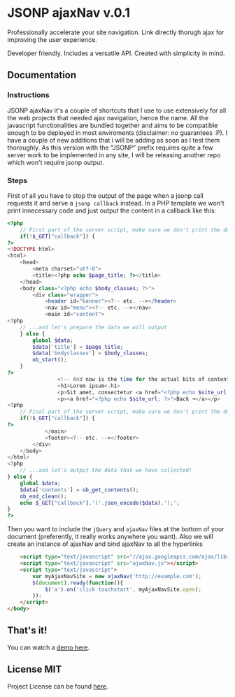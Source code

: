 # JSONP ajaxNav v.0.1
Professionally accelerate your site navigation. Link directly thorugh ajax for improving the user experience.

Developer friendly. Includes a versatile API. Created with simplicity in mind. 

## Documentation
### Instructions
JSONP ajaxNav it's a couple of shortcuts that I use to use extensively for all the web projects that needed ajax navigation, hence the name.
All the javascript functionalities are bundled together and aims to be compatible enough to be deployed in most enviroments (disclaimer: no guarantees :P).
I have a couple of new additions that i will be adding as soon as I test them thoroughly.
As this version with the "JSONP" prefix requires quite a few server work to be implemented in any site, I will be releasing another repo which won't require jsonp output.

### Steps

First of all you have to stop the output of the page when a jsonp call requests it and serve a `jsonp callback` instead.
In a PHP template we won't print innecessary code and just output the content in a callback like this:

```php
<?php
	// First part of the server script, make sure we don't print the document head for jsonp calls...
	if(!$_GET["callback"]) {
?>
<!DOCTYPE html>
<html>
	<head>
		<meta charset="utf-8">
		<title><?php echo $page_title; ?></title>
	</head>
	<body class="<?php echo $body_classes; ?>">
		<div class="wrapper">
			<header id="banner"><?-- etc. --></header>
			<nav id="menu"><?-- etc. --></nav>
			<main id="content">
<?php
	// ...and let's prepare the data we will output
	} else {
		global $data;
		$data['title'] = $page_title;
		$data['bodyclasses'] = $body_classes;
		ob_start();
	}
?>	
				<!-- And now is the time for the actual bits of content: -->
				<h1>Lorem ipsum<.h1>
				<p>Sit amet, consectetur <a href="<?php echo $site_url; ?>/index.php?sec=adipiscing">adipiscing</a> elit. Nunc fringilla cursus scelerisque. </p>
				<p><a href="<?php echo $site_url; ?>">Back ➜</a></p>
<?php
	// Final part of the server script, make sure we don't print the document footer for jsonp calls...
	if(!$_GET["callback"]) {
?>
			</main>
			<footer><?-- etc. --></footer>
		</div>
	</body>
</html>
<?php 
	// ...and let's output the data that we have collected!
} else {
	global $data;
	$data['contents'] = ob_get_contents();
	ob_end_clean();
	echo $_GET["callback"].'('.json_encode($data).');';
}
?>
```

Then you want to include the `jQuery` and `ajaxNav` files at the
 bottom of your document (preferently, it really works anywhere you want).
 Also we will create an instance of ajaxNav and bind ajaxNav to all the hyperlinks

```html
	<script type="text/javascript" src="//ajax.googleapis.com/ajax/libs/jquery/1.11.2/jquery.min.js"></script>
	<script type="text/javascript" src="ajaxNav.js"></script>
	<script type="text/javascript">
		var myAjaxNavSite = new ajaxNav('http://example.com');
		$(document).ready(function(){
			$('a').on('click touchstart', myAjaxNavSite.open);
		});
	</script>
</body>
```

## That's it!
You can watch a [demo here](http://surgever.com/ajaxnav/demo).

## License MIT
Project License can be found [here](LICENSE.md).
